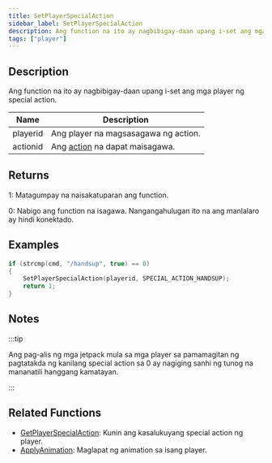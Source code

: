 ```yaml
---
title: SetPlayerSpecialAction
sidebar_label: SetPlayerSpecialAction
description: Ang function na ito ay nagbibigay-daan upang i-set ang mga player ng special action.
tags: ["player"]
---
```


## Description

Ang function na ito ay nagbibigay-daan upang i-set ang mga player ng special action.

| Name     | Description                                                            |
| -------- | ---------------------------------------------------------------------- |
| playerid | Ang player na magsasagawa ng action.                                   |
| actionid | Ang [action](../resources/specialactions) na dapat maisagawa.          |

## Returns

1: Matagumpay na naisakatuparan ang function.

0: Nabigo ang function na isagawa. Nangangahulugan ito na ang manlalaro ay hindi konektado.

## Examples

```c
if (strcmp(cmd, "/handsup", true) == 0)
{
    SetPlayerSpecialAction(playerid, SPECIAL_ACTION_HANDSUP);
    return 1;
}
```

## Notes

:::tip

Ang pag-alis ng mga jetpack mula sa mga player sa pamamagitan ng pagtatakda ng kanilang special action sa 0 ay nagiging sanhi ng tunog na mananatili hanggang kamatayan.

:::

## Related Functions

- [GetPlayerSpecialAction](GetPlayerSpecialAction): Kunin ang kasalukuyang special action ng player.
- [ApplyAnimation](ApplyAnimation): Maglapat ng animation sa isang player.